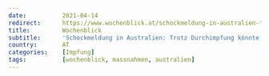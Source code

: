 ```yaml
---
date:          2021-04-14
redirect:      https://www.wochenblick.at/schockmeldung-in-australien-trotz-durchimpfung-koennte-land-zubleiben/
title:         Wochenblick
subtitle:      'Schockmeldung in Australien: Trotz Durchimpfung könnte Land zubleiben'
country:       AT
categories:    [Impfung]
tags:          [wochenblick, massnahmen, australien]
---
```

